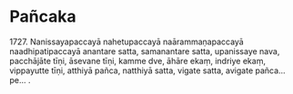 # Pañcaka

1727\. Nanissayapaccayā nahetupaccayā naārammaṇapaccayā naadhipatipaccayā anantare satta, samanantare satta, upanissaye nava, pacchājāte tīṇi, āsevane tīṇi, kamme dve, āhāre ekaṃ, indriye ekaṃ, vippayutte tīṇi, atthiyā pañca, natthiyā satta, vigate satta, avigate pañca…pe… .
